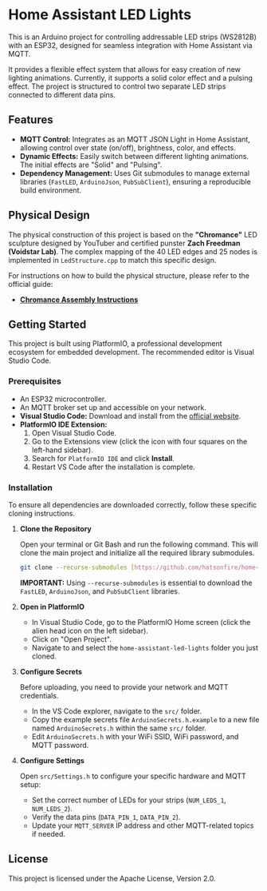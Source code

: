 # Home Assistant LED Lights

This is an Arduino project for controlling addressable LED strips (WS2812B) with an ESP32, designed for seamless integration with Home Assistant via MQTT.

It provides a flexible effect system that allows for easy creation of new lighting animations. Currently, it supports a solid color effect and a pulsing effect. The project is structured to control two separate LED strips connected to different data pins.

## Features

* **MQTT Control:** Integrates as an MQTT JSON Light in Home Assistant, allowing control over state (on/off), brightness, color, and effects.
* **Dynamic Effects:** Easily switch between different lighting animations. The initial effects are "Solid" and "Pulsing".
* **Dependency Management:** Uses Git submodules to manage external libraries (`FastLED`, `ArduinoJson`, `PubSubClient`), ensuring a reproducible build environment.

## Physical Design

The physical construction of this project is based on the **"Chromance"** LED sculpture designed by YouTuber and certified punster **Zach Freedman (Voidstar Lab)**. The complex mapping of the 40 LED edges and 25 nodes is implemented in `LedStructure.cpp` to match this specific design.

For instructions on how to build the physical structure, please refer to the official guide:
* **[Chromance Assembly Instructions](https://voidstar.dozuki.com/Guide/Chromance+Assembly+Instructions/6)**

## Getting Started

This project is built using PlatformIO, a professional development ecosystem for embedded development. The recommended editor is Visual Studio Code.

### Prerequisites

* An ESP32 microcontroller.
* An MQTT broker set up and accessible on your network.
* **Visual Studio Code:** Download and install from the [official website](https://code.visualstudio.com/).
* **PlatformIO IDE Extension:**
    1. Open Visual Studio Code.
    2. Go to the Extensions view (click the icon with four squares on the left-hand sidebar).
    3. Search for `PlatformIO IDE` and click **Install**.
    4. Restart VS Code after the installation is complete.

### Installation

To ensure all dependencies are downloaded correctly, follow these specific cloning instructions.

1.  **Clone the Repository**

    Open your terminal or Git Bash and run the following command. This will clone the main project and initialize all the required library submodules.

    ```bash
    git clone --recurse-submodules [https://github.com/hatsonfire/home-assistant-led-lights.git](https://github.com/hatsonfire/home-assistant-led-lights.git)
    ```

    **IMPORTANT:** Using `--recurse-submodules` is essential to download the `FastLED`, `ArduinoJson`, and `PubSubClient` libraries.

2.  **Open in PlatformIO**

    * In Visual Studio Code, go to the PlatformIO Home screen (click the alien head icon on the left sidebar).
    * Click on "Open Project".
    * Navigate to and select the `home-assistant-led-lights` folder you just cloned.

3.  **Configure Secrets**

    Before uploading, you need to provide your network and MQTT credentials.
    * In the VS Code explorer, navigate to the `src/` folder.
    * Copy the example secrets file `ArduinoSecrets.h.example` to a new file named `ArduinoSecrets.h` within the same `src/` folder.
    * Edit `ArduinoSecrets.h` with your WiFi SSID, WiFi password, and MQTT password.

4.  **Configure Settings**

    Open `src/Settings.h` to configure your specific hardware and MQTT setup:
    * Set the correct number of LEDs for your strips (`NUM_LEDS_1`, `NUM_LEDS_2`).
    * Verify the data pins (`DATA_PIN_1`, `DATA_PIN_2`).
    * Update your `MQTT_SERVER` IP address and other MQTT-related topics if needed.

## License

This project is licensed under the Apache License, Version 2.0.